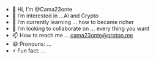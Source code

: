 - 👋 Hi, I’m @Cama23onte
- 👀 I’m interested in ...Ai and Crypto
- 🌱 I’m currently learning ... how to became richer
- 💞️ I’m looking to collaborate on ... every thing you want
- 📫 How to reach me ... cama23onte@proton.me
- 😄 Pronouns: ...
- ⚡ Fun fact: ...

<!---
Cama23onte/Cama23onte is a ✨ special ✨ repository because its `README.md` (this file) appears on your GitHub profile.
You can click the Preview link to take a look at your changes.
--->
